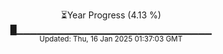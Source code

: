 <p align="center">
⏳Year Progress (4.13 %) <br>
█▁▁▁▁▁▁▁▁▁▁▁▁▁▁▁▁▁▁▁▁▁▁▁▁▁▁▁▁▁ <br>
<sub>Updated: Thu, 16 Jan 2025 01:37:03 GMT</sub>
</p>

